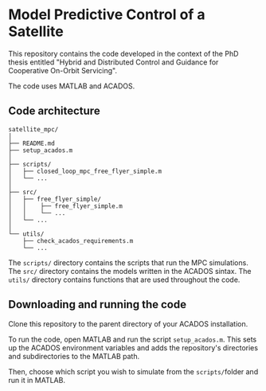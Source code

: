 # Model Predictive Control of a Satellite

This repository contains the code developed in the context of the PhD thesis entitled "Hybrid and Distributed Control and Guidance for Cooperative On-Orbit Servicing".

The code uses MATLAB and ACADOS.

## Code architecture
```
satellite_mpc/
│
├── README.md
├── setup_acados.m
│
├── scripts/
│   ├── closed_loop_mpc_free_flyer_simple.m
│   └── ...
│
├── src/
│   ├── free_flyer_simple/
│   │    ├── free_flyer_simple.m
│   │    └── ...
│   └── ...
│
└── utils/
    ├── check_acados_requirements.m
    └── ...
```

The ```scripts/``` directory contains the scripts that run the MPC simulations. The ```src/``` directory contains the models written in the ACADOS sintax. The ```utils/``` directory contains functions that are used throughout the code.

## Downloading and running the code

Clone this repository to the parent directory of your ACADOS installation.

To run the code, open MATLAB and run the script ```setup_acados.m```. This sets up the ACADOS environment variables and adds the repository's directories and subdirectories to the MATLAB path.

Then, choose which script you wish to simulate from the ```scripts/```folder and run it in MATLAB.